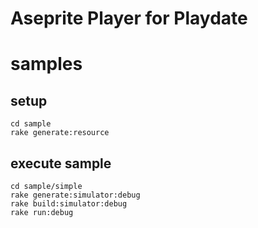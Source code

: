 # Aseprite Player for Playdate





# samples

## setup

```
cd sample
rake generate:resource
```

## execute sample

```
cd sample/simple
rake generate:simulator:debug
rake build:simulator:debug
rake run:debug
```
